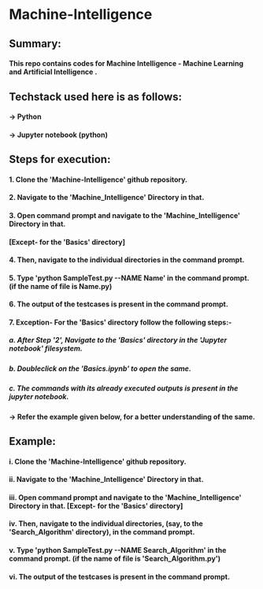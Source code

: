 # Machine-Intelligence
###
###
###

## Summary:
#### This repo contains codes for Machine Intelligence - Machine Learning and Artificial Intelligence .
###
## Techstack used here is as follows:
#### -> Python
#### -> Jupyter notebook (python)
###
 
## Steps for execution:

  #### 1. Clone the 'Machine-Intelligence' github repository.
  #### 2. Navigate to the 'Machine_Intelligence' Directory in that.
  #### 3. Open command prompt and navigate to the 'Machine_Intelligence' Directory in that. 
  #### [Except- for the 'Basics' directory]
  #### 4. Then, navigate to the individual directories in the command prompt. 
  #### 5. Type 'python SampleTest.py --NAME Name' in the command prompt. (if the name of file is Name.py)
  #### 6. The output of the testcases is present in the command prompt.
  #### 7. Exception- For the 'Basics' directory follow the following steps:-
  #####    a. After Step '2',  Navigate to the 'Basics' directory in the 'Jupyter notebook' filesystem.
  #####    b. Doubleclick on the 'Basics.ipynb' to open the same.
  #####    c. The commands with its already executed outputs is present in the jupyter notebook.
  ####
   #### -> Refer the example given below, for a better understanding of the same.
  ###
  ###
  ###
  
## Example:
  #### i. Clone the 'Machine-Intelligence' github repository.
  #### ii. Navigate to the 'Machine_Intelligence' Directory in that.
  #### iii. Open command prompt and navigate to the 'Machine_Intelligence' Directory in that. [Except- for the 'Basics' directory]
  #### iv. Then, navigate to the individual directories, (say, to the 'Search_Algorithm' directory),  in the command prompt. 
  #### v. Type 'python SampleTest.py --NAME Search_Algorithm' in the command prompt. (if the name of file is 'Search_Algorithm.py')
  #### vi. The output of the testcases is present in the command prompt.
 

  ###
  ###
  ###  

  
  #

